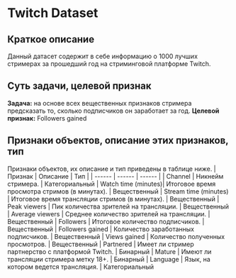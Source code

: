 # Twitch Dataset

## Краткое описание

Данный датасет содержит в себе информацию о 1000 лучших стримерах за прошедший год на стриминговой платформе Twitch.

## Суть задачи, целевой признак

**Задача:** на основе всех вещественных признаков стримера предсказать то, сколько подписчиков он заработает за год.
**Целевой признак:** Followers gained

## Признаки объектов, описание этих признаков, тип
Признаки объектов, их описание и тип приведены в таблице ниже.
| Признак | Описание | Тип |
| ------ | ------ | ------ |
| Channel | Никнейм стримера. | Категориальный
| Watch time (minutes)| Итоговое время просмотра стримов (в минутах). | Вещественный
| Stream time (minutes) | Итоговое время трансляции стримов (в минутах). | Вещественный
| Peak viewers | Пик количества зрителей на трансляции. | Вещественный
| Average viewers | Среднее количество зрителей на трансляции. | Вещественный
| Followers | Итоговое количество подписчиков.  | Вещественный
| Followers gained | Количество заработанных подписчиков. | Вещественный
| Views gained | Количество полученных просмотров. | Вещественный
| Partnered | Имеет ли стример партнерство с платформой Twitch. | Бинарный
| Mature | Имеют ли трансляции стримера метку 18+.  | Бинарный
| Language | Язык, на котором ведется трансляция. | Категориальный
